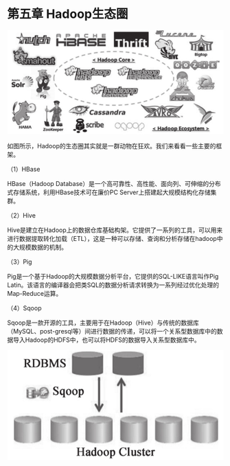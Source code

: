 # 第五章 Hadoop生态圈

![](/assets/5.0_1.png)

如图所示，Hadoop的生态圈其实就是一群动物在狂欢。我们来看看一些主要的框架。

（1）HBase

HBase（Hadoop Database）是一个高可靠性、高性能、面向列、可伸缩的分布式存储系统，利用HBase技术可在廉价PC Server上搭建起大规模结构化存储集群。

（2）Hive

Hive是建立在Hadoop上的数据仓库基础构架。它提供了一系列的工具，可以用来进行数据提取转化加载（ETL），这是一种可以存储、查询和分析存储在hadoop中的大规模数据的机制。

（3）Pig

Pig是一个基于Hadoop的大规模数据分析平台，它提供的SQL-LIKE语言叫作Pig Latin。该语言的编译器会把类SQL的数据分析请求转换为一系列经过优化处理的Map-Reduce运算。

（4）Sqoop

Sqoop是一款开源的工具，主要用于在Hadoop（Hive）与传统的数据库（MySQL、post-gresql等）间进行数据的传递，可以将一个关系型数据库中的数据导入Hadoop的HDFS中，也可以将HDFS的数据导入关系型数据库中。

![](/assets/5.0_2.png)





